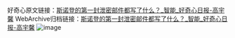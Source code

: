好奇心原文链接：[斯诺登的第一封泄密邮件都写了什么？_智能_好奇心日报-高宇馨](https://www.qdaily.com/articles/2840.html)
WebArchive归档链接：[斯诺登的第一封泄密邮件都写了什么？_智能_好奇心日报-高宇馨](http://web.archive.org/web/20160422072524/http://www.qdaily.com/articles/2840.html)
![image](http://ww3.sinaimg.cn/large/007d5XDply1g3v6mqq4i4j30u04dnhdt)